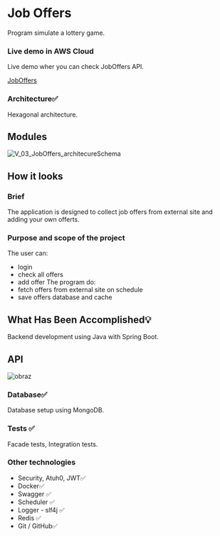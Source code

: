 # Job Offers
Program simulate a lottery game.

### Live demo in AWS Cloud
Live demo wher you can check JobOffers API.

[JobOffers](http://ec2-3-120-193-172.eu-central-1.compute.amazonaws.com:8000/swagger-ui/index.html#/)


### Architecture✅
Hexagonal architecture.

## Modules
![V_03_JobOffers_architecureSchema](https://github.com/GitHub-BartekT/JobOffers/assets/119587290/54a6db5b-733c-4c4d-8f08-ef7e3150693a)

## How it looks

### Brief
The application is designed to collect job offers from external site and adding your own offerts.

### Purpose and scope of the project
The user can:
- login
- check all offers
- add offer
The program do:
- fetch offers from external site on schedule
- save offers database and cache
   
## What Has Been Accomplished💡
Backend development using Java with Spring Boot.

## API
![obraz](https://github.com/GitHub-BartekT/JobOffers/assets/119587290/38fd4d45-13c8-4e30-825c-67190e8919d4)
   
### Database✅
Database setup using MongoDB.

### Tests ✅
Facade tests, Integration tests.

### Other technologies
- Security, Atuh0, JWT✅
- Docker✅
- Swagger ✅
- Scheduler ✅
- Logger - slf4j ✅
- Redis ✅
- Git / GitHub✅
